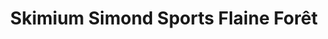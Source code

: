 ---
title: "Skimium Simond Sports Flaine Forêt"
url: /flaine/skimium-simond-sports-flaine-foret/
shop: extérieur
---